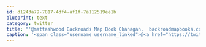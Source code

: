 ```yaml
---
id: d1243a79-7817-4df4-af1f-7a112519ee1b
blueprint: text
category: twitter
title: "'@mattashwood Backroads Map Book Okanagan.  backroadmapbooks.com/shop/backroad-…"
caption: '<span class="username username_linked">@<a href="https://twitter.com/mattashwood" title="Matt Ashwood">mattashwood</a></span> Backroads Map Book Okanagan.  <a href="http://www.backroadmapbooks.com/shop/backroad-mapbooks-67/british-columbia-68/thompson-okanagan-bc-8-188.html" title="http://www.backroadmapbooks.com/shop/backroad-mapbooks-67/british-columbia-68/thompson-okanagan-bc-8-188.html" class="link link_untco">backroadmapbooks.com/shop/backroad-…</a>'
---
```

